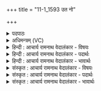 +++
title = "11-1_1593 उत नो"

+++
<details><summary>पदपाठः</summary>

उ꣣त꣢। नः꣣। गोष꣡णि꣢म्। गो꣣। स꣡नि꣢꣯म्। धि꣡य꣢꣯म्। अ꣣श्वसा꣢म्। अ꣣श्व। सा꣢म्। वा꣣जसा꣢म्। वा꣣ज। सा꣢म्। उ꣣त꣢। नृ꣣व꣢त्। कृ꣣णुहि। ऊत꣡ये꣢। १५९३।
</details>

<details><summary>अधिमन्त्रम् (VC)</summary>

- पूषा
- भरद्वाजो बार्हस्पत्यः
- गायत्री
- षड्जः
</details>

<details><summary>हिन्दी : आचार्य रामनाथ वेदालंकार - विषयः</summary>

अगले एक ऋचावाले सूक्त में पूषा परमेश्वर से प्रार्थना की गयी है।
</details>

<details><summary>हिन्दी : आचार्य रामनाथ वेदालंकार - पदार्थः</summary>

पदार्थान्वयभाषाः -  हे पूषन् ! हे पुष्टिप्रदाता जगदीश्वर ! आप (ऊतये) रक्षार्थ (नः) हमारे लिए (गोषणिम्) अन्तःप्रकाश को प्राप्त करनेवाली, (उत) और (अश्वसाम्) इन्द्रिय-बलों को प्राप्त करनेवाली, (उत) और (वाजसाम्) प्राण-बलों को प्राप्त करनेवाली,तथा (नृवत्) पुरुषार्थयुक्त (धियम्) प्रज्ञा को (कृणुहि) प्रदान करो ॥१॥
</details>

<details><summary>हिन्दी : आचार्य रामनाथ वेदालंकार - भावार्थः</summary>

भावार्थभाषाः -  परमेश्वर की उपासना से मनुष्यों को आत्मबल,इन्द्रिय-बल,प्राण-बल,प्रज्ञा-बल और पुरुषार्थ-बल प्राप्त करना योग्य है ॥१॥
</details>

<details><summary>संस्कृत : आचार्य रामनाथ वेदालंकार - विषयः</summary>

अस्मिन्नेकर्चे सूक्ते पूषा परमेश्वरः प्रार्थ्यते।
</details>

<details><summary>संस्कृत : आचार्य रामनाथ वेदालंकार - पदार्थः</summary>

पदार्थान्वयभाषाः -  हे पूषन् ! हे पुष्टिप्रद जगदीश्वर ! त्वम् (ऊतये) रक्षायै (नः) अस्मभ्यम् (गोषणिम्) गवाम् अन्तःप्रकाशानां सनित्रीं संभक्त्रीम्, (उत) अपि च (अश्वसाम्) इन्द्रियबलानां सनित्रीं संभक्त्रीम्, (उत) अपि च (वाजसाम्) वाजानां प्राणबलानां सनित्रीं संभक्त्रीम्,अपि च (नृवत्) नृवतीं पुरुषार्थयुक्ताम् (धियम्) प्रज्ञाम् (कृणुहि) कुरु ॥१॥२
</details>

<details><summary>संस्कृत : आचार्य रामनाथ वेदालंकार - भावार्थः</summary>

भावार्थभाषाः -  परमेश्वरोपासनेन मनुष्या आत्मबलमिन्द्रयबलं प्राणबलं प्रज्ञाबलं पुरुषार्थबलं च प्राप्तुमर्हन्ति ॥१॥
</details>